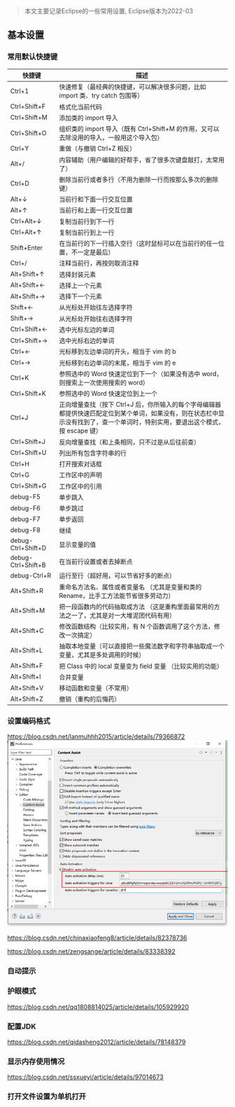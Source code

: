 > 本文主要记录Eclipse的一些常用设置, Eclipse版本为2022-03

## 基本设置

### 常用默认快捷键

快捷键 | 描述
----|----
Ctrl+1 | 快速修复（最经典的快捷键，可以解决很多问题，比如 import 类、try catch 包围等）
Ctrl+Shift+F | 格式化当前代码
Ctrl+Shift+M | 添加类的 import 导入
Ctrl+Shift+O | 组织类的 import 导入（既有 Ctrl+Shift+M 的作用，又可以去除没用的导入，一般用这个导入包）
Ctrl+Y | 重做（与撤销 Ctrl+Z 相反）
Alt+/  | 内容辅助（用户编辑的好帮手，省了很多次键盘敲打，太常用了）
Ctrl+D | 删除当前行或者多行（不用为删除一行而按那么多次的删除键）
Alt+↓  | 当前行和下面一行交互位置
Alt+↑  | 当前行和上面一行交互位置
Ctrl+Alt+↓ | 复制当前行到下一行
Ctrl+Alt+↑ | 复制当前行到上一行
Shift+Enter | 在当前行的下一行插入空行（这时鼠标可以在当前行的任一位置，不一定是最后）
Ctrl+/ | 注释当前行，再按则取消注释
Alt+Shift+↑ | 选择封装元素
Alt+Shift+← | 选择上一个元素
Alt+Shift+→ | 选择下一个元素
Shift+← | 从光标处开始往左选择字符
Shift+→ | 从光标处开始往右选择字符
Ctrl+Shift+← | 选中光标左边的单词
Ctrl+Shift+→ | 选中光标右边的单词
Ctrl+←	| 光标移到左边单词的开头，相当于 vim 的 b
Ctrl+→	| 光标移到右边单词的末尾，相当于 vim 的 e
Ctrl+K	| 参照选中的 Word 快速定位到下一个（如果没有选中 word，则搜索上一次使用搜索的 word）
Ctrl+Shift+K | 参照选中的 Word 快速定位到上一个
Ctrl+J | 正向增量查找（按下 Ctrl+J 后，你所输入的每个字母编辑器都提供快速匹配定位到某个单词，如果没有，则在状态栏中显示没有找到了，查一个单词时，特别实用，要退出这个模式，按 escape 键）
Ctrl+Shift+J | 反向增量查找（和上条相同，只不过是从后往前查）
Ctrl+Shift+U | 列出所有包含字符串的行
Ctrl+H | 打开搜索对话框
Ctrl+G | 工作区中的声明
Ctrl+Shift+G | 工作区中的引用
debug-F5 | 单步跳入
debug-F6 | 单步跳过
debug-F7 | 单步返回
debug-F8 | 继续
debug-Ctrl+Shift+D | 显示变量的值
debug-Ctrl+Shift+B | 在当前行设置或者去掉断点
debug-Ctrl+R | 运行至行（超好用，可以节省好多的断点）
Alt+Shift+R | 重命名方法名、属性或者变量名 （尤其是变量和类的 Rename，比手工方法能节省很多劳动力）
Alt+Shift+M | 把一段函数内的代码抽取成方法 （这是重构里面最常用的方法之一了，尤其是对一大堆泥团代码有用）
Alt+Shift+C | 修改函数结构（比较实用，有 N 个函数调用了这个方法，修改一次搞定）
Alt+Shift+L | 抽取本地变量（可以直接把一些魔法数字和字符串抽取成一个变量，尤其是多处调用的时候）
Alt+Shift+F | 把 Class 中的 local 变量变为 field 变量 （比较实用的功能）
Alt+Shift+I | 合并变量
Alt+Shift+V | 移动函数和变量（不常用）
Alt+Shift+Z | 撤销（重构的后悔药）

### 设置编码格式

https://blog.csdn.net/lanmuhhh2015/article/details/79366872
![](../../images/eclipse/eclipse1.png)

https://blog.csdn.net/chinaxiaofeng8/article/details/82378736

https://blog.csdn.net/zengsange/article/details/83338392

### 自动提示

### 护眼模式

https://blog.csdn.net/qq1808814025/article/details/105929920

### 配置JDK

https://blog.csdn.net/qidasheng2012/article/details/78148379

### 显示内存使用情况

https://blog.csdn.net/ssxueyi/article/details/97014673

### 打开文件设置为单机打开

